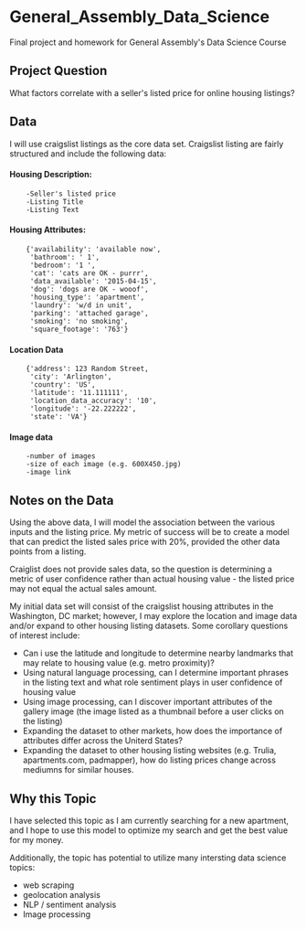 # General_Assembly_Data_Science
Final project and homework for General Assembly's Data Science Course


## Project Question

What factors correlate with a seller's listed price for online housing listings?

## Data

I will use craigslist listings as the core data set. Craigslist listing are fairly structured and include the following data:
   
#### Housing Description:
        -Seller's listed price
        -Listing Title
        -Listing Text
#### Housing Attributes:
        {'availability': 'available now',
         'bathroom': ' 1',
         'bedroom': '1 ',
         'cat': 'cats are OK - purrr',
         'data_available': '2015-04-15',
         'dog': 'dogs are OK - wooof',
         'housing_type': 'apartment',
         'laundry': 'w/d in unit',
         'parking': 'attached garage',
         'smoking': 'no smoking',
         'square_footage': '763'}
#### Location Data
        {'address': 123 Random Street,
         'city': 'Arlington',
         'country': 'US',
         'latitude': '11.111111',
         'location_data_accuracy': '10',
         'longitude': '-22.222222',
         'state': 'VA'}
#### Image data
        -number of images
        -size of each image (e.g. 600X450.jpg)
        -image link

## Notes on the Data
Using the above data, I will model the association between the various inputs and the listing price. My metric of success will be to create a model that can predict the listed sales price with 20%, provided the other data points from a listing.

Craiglist does not provide sales data, so the question is determining a metric of user confidence rather than actual housing value - the listed price may not equal the actual sales amount.  

My initial data set will consist of the craigslist housing attributes in the Washington, DC market; however, I may explore the location and image data and/or expand to other housing listing datasets. Some corollary questions of interest include:


* Can i use the latitude and longitude to determine nearby landmarks that may relate to housing value (e.g. metro proximity)?
* Using natural language processing, can I determine important phrases in the listing text and what role sentiment plays in user confidence of housing value
* Using image processing, can I discover important attributes of the gallery image (the image listed as a thumbnail before a user clicks on the listing)
* Expanding the dataset to other markets, how does the importance of attributes differ across the Uniterd States?
* Expanding the dataset to other housing listing websites (e.g. Trulia, apartments.com, padmapper), how do listing prices change across mediumns for similar houses.
    
    
## Why this Topic
I have selected this topic as I am currently searching for a new apartment, and I hope to use this model to optimize my search and get the best value for my money.

Additionally, the topic has potential to utilize many intersting data science topics: 

* web scraping
* geolocation analysis
* NLP / sentiment analysis
* Image processing
    

